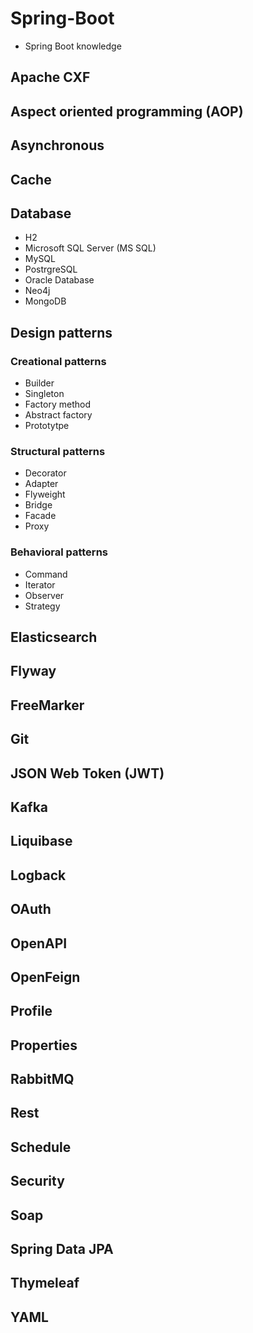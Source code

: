 # Spring-Boot
 - Spring Boot knowledge
 
## Apache CXF

## Aspect oriented programming (AOP)

## Asynchronous

## Cache

## Database

 - H2
 - Microsoft SQL Server (MS SQL)
 - MySQL
 - PostrgreSQL
 - Oracle Database
 - Neo4j
 - MongoDB

## Design patterns

### Creational patterns

 - Builder
 - Singleton
 - Factory method
 - Abstract factory
 - Prototytpe

### Structural patterns

 - Decorator
 - Adapter
 - Flyweight
 - Bridge
 - Facade
 - Proxy

### Behavioral patterns

- Command
- Iterator
- Observer
- Strategy

## Elasticsearch

## Flyway

## FreeMarker

## Git

## JSON Web Token (JWT)

## Kafka

## Liquibase 

## Logback

## OAuth

## OpenAPI

## OpenFeign

## Profile

## Properties

## RabbitMQ

## Rest

## Schedule

## Security

## Soap

## Spring Data JPA

## Thymeleaf

## YAML
